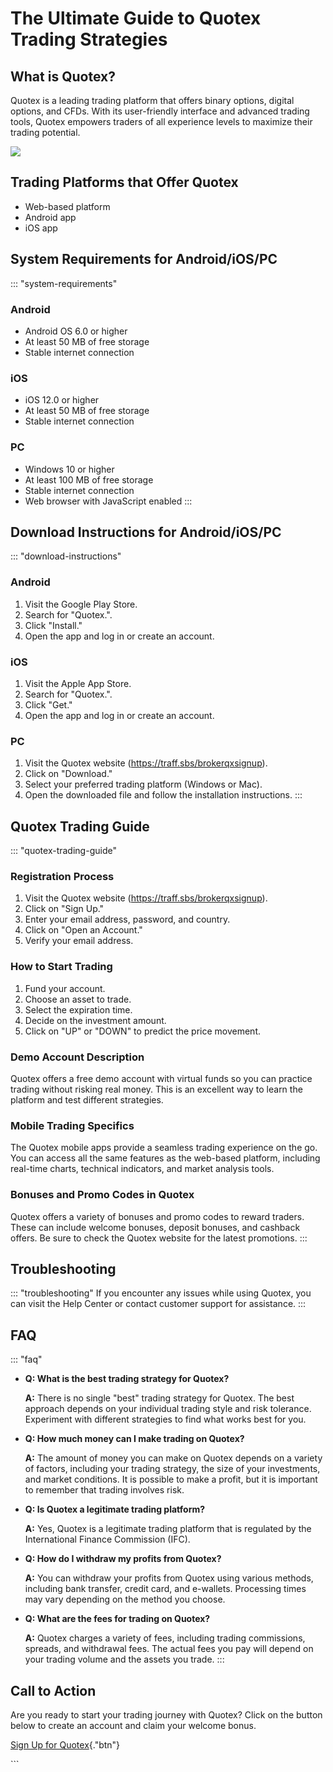 # The Ultimate Guide to Quotex Trading Strategies

## What is Quotex?

Quotex is a leading trading platform that offers binary options, digital
options, and CFDs. With its user-friendly interface and advanced trading
tools, Quotex empowers traders of all experience levels to maximize
their trading potential.

[![](https://static.quotex.io/files/4_en/300_250.jpg)](https://traff.sbs/brokerqxlid)

## Trading Platforms that Offer Quotex

-   Web-based platform
-   Android app
-   iOS app

## System Requirements for Android/iOS/PC

::: \"system-requirements\"
### Android

-   Android OS 6.0 or higher
-   At least 50 MB of free storage
-   Stable internet connection

### iOS

-   iOS 12.0 or higher
-   At least 50 MB of free storage
-   Stable internet connection

### PC

-   Windows 10 or higher
-   At least 100 MB of free storage
-   Stable internet connection
-   Web browser with JavaScript enabled
:::

## Download Instructions for Android/iOS/PC

::: \"download-instructions\"
### Android

1.  Visit the Google Play Store.
2.  Search for "Quotex.".
3.  Click "Install."
4.  Open the app and log in or create an account.

### iOS

1.  Visit the Apple App Store.
2.  Search for "Quotex.".
3.  Click "Get."
4.  Open the app and log in or create an account.

### PC

1.  Visit the Quotex website (https://traff.sbs/brokerqxsignup).
2.  Click on "Download."
3.  Select your preferred trading platform (Windows or Mac).
4.  Open the downloaded file and follow the installation instructions.
:::

## Quotex Trading Guide

::: \"quotex-trading-guide\"
### Registration Process

1.  Visit the Quotex website (https://traff.sbs/brokerqxsignup).
2.  Click on "Sign Up."
3.  Enter your email address, password, and country.
4.  Click on "Open an Account."
5.  Verify your email address.

### How to Start Trading

1.  Fund your account.
2.  Choose an asset to trade.
3.  Select the expiration time.
4.  Decide on the investment amount.
5.  Click on "UP" or "DOWN" to predict the price movement.

### Demo Account Description

Quotex offers a free demo account with virtual funds so you can practice
trading without risking real money. This is an excellent way to learn
the platform and test different strategies.

### Mobile Trading Specifics

The Quotex mobile apps provide a seamless trading experience on the go.
You can access all the same features as the web-based platform,
including real-time charts, technical indicators, and market analysis
tools.

### Bonuses and Promo Codes in Quotex

Quotex offers a variety of bonuses and promo codes to reward traders.
These can include welcome bonuses, deposit bonuses, and cashback offers.
Be sure to check the Quotex website for the latest promotions.
:::

## Troubleshooting

::: \"troubleshooting\"
If you encounter any issues while using Quotex, you can visit the Help
Center or contact customer support for assistance.
:::

## FAQ

::: \"faq\"
-   **Q: What is the best trading strategy for Quotex?**

    **A:** There is no single "best" trading strategy for Quotex.
    The best approach depends on your individual trading style and risk
    tolerance. Experiment with different strategies to find what works
    best for you.

-   **Q: How much money can I make trading on Quotex?**

    **A:** The amount of money you can make on Quotex depends on a
    variety of factors, including your trading strategy, the size of
    your investments, and market conditions. It is possible to make a
    profit, but it is important to remember that trading involves risk.

-   **Q: Is Quotex a legitimate trading platform?**

    **A:** Yes, Quotex is a legitimate trading platform that is
    regulated by the International Finance Commission (IFC).

-   **Q: How do I withdraw my profits from Quotex?**

    **A:** You can withdraw your profits from Quotex using various
    methods, including bank transfer, credit card, and e-wallets.
    Processing times may vary depending on the method you choose.

-   **Q: What are the fees for trading on Quotex?**

    **A:** Quotex charges a variety of fees, including trading
    commissions, spreads, and withdrawal fees. The actual fees you pay
    will depend on your trading volume and the assets you trade.
:::

## Call to Action

Are you ready to start your trading journey with Quotex? Click on the
button below to create an account and claim your welcome bonus.

[Sign Up for
Quotex](\%22https://traff.sbs/brokerqxsignup\%22){."btn"}

\`\`\`

